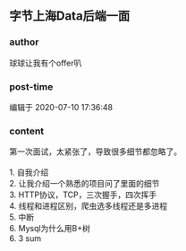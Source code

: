 ## 字节上海Data后端一面
### author 
球球让我有个offer叭
### post-time 

编辑于  2020-07-10 17:36:48
### content 
<div class="post-topic-des nc-post-content">
 <div>
  第一次面试，太紧张了，导致很多细节都忽略了。
 </div>
 <div>
  <br/>
 </div>
 <div>
  1. 自我介绍
 </div>
 <div>
  2. 让我介绍一个熟悉的项目问了里面的细节
 </div>
 <div>
  3. HTTP协议，TCP，三次握手，四次挥手
 </div>
 <div>
  4. 线程和进程区别，爬虫选多线程还是多进程
 </div>
 <div>
  5. 中断
 </div>
 <div>
  6. Mysql为什么用B+树
 </div>
 <div>
  6. 3 sum
 </div>
</div>
